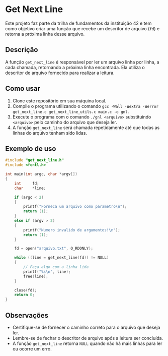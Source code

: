 # Get Next Line

Este projeto faz parte da trilha de fundamentos da instituição 42 e tem como objetivo criar uma função que recebe um descritor de arquivo (`fd`) e retorna a próxima linha desse arquivo.

## Descrição

A função `get_next_line` é responsável por ler um arquivo linha por linha, a cada chamada, retornando a próxima linha encontrada. Ela utiliza o descritor de arquivo fornecido para realizar a leitura.

## Como usar

1. Clone este repositório em sua máquina local.
2. Compile o programa utilizando o comando `gcc -Wall -Wextra -Werror get_next_line.c get_next_line_utils.c main.c -o gnl`.
3. Execute o programa com o comando `./gnl <arquivo>` substituindo `<arquivo>` pelo caminho do arquivo que deseja ler.
4. A função `get_next_line` será chamada repetidamente até que todas as linhas do arquivo tenham sido lidas.

## Exemplo de uso

```c
#include "get_next_line.h"
#include <fcntl.h>

int main(int argc, char *argv[])
{
	int		fd;
	char	*line;

	if (argc < 2)
	{
		printf("Forneca um arquivo como parametro\n");
		return (1);
	}
	else if (argv > 2)
	{
		printf("Numero invalido de argumentos!\n");
		return (1);
	}

	fd = open("arquivo.txt", O_RDONLY);

	while ((line = get_next_line(fd)) != NULL)
	{
		// Faça algo com a linha lida
		printf("%s\n", line);
		free(line);
	}

	close(fd);
	return 0;
}
```

## Observações

- Certifique-se de fornecer o caminho correto para o arquivo que deseja ler.
- Lembre-se de fechar o descritor de arquivo após a leitura ser concluída.
- A função `get_next_line` retorna `NULL` quando não há mais linhas para ler ou ocorre um erro.
